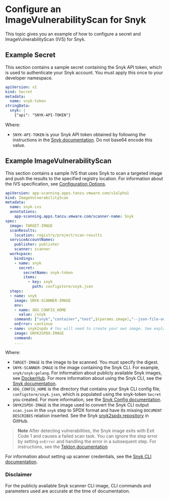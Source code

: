 
# Configure an ImageVulnerabilityScan for Snyk

This topic gives you an example of how to configure a secret and ImageVulnerabilityScan (IVS) for Snyk.

## <a id="secret-example"></a> Example Secret

This section contains a sample secret containing the Snyk API token, which is used to authenticate
your Snyk account. You must apply this once to your developer namespace.

```yaml
apiVersion: v1
kind: Secret
metadata:
  name: snyk-token
stringData:
  snyk: |
    {"api": "SNYK-API-TOKEN"}
```

Where:

- `SNYK-API-TOKEN` is your Snyk API token obtained by following the instructions in the
  [Snyk documentation](https://docs.snyk.io/snyk-cli/authenticate-the-cli-with-your-account).
  Do not base64 encode this value.

## <a id="example"></a> Example ImageVulnerabilityScan

This section contains a sample IVS that uses Snyk to scan a targeted image and push the results to
the specified registry location.
For information about the IVS specification, see [Configuration Options](ivs-create-your-own.hbs.md#img-vuln-config-options).

```yaml
apiVersion: app-scanning.apps.tanzu.vmware.com/v1alpha1
kind: ImageVulnerabilityScan
metadata:
  name: snyk-ivs
  annotations:
    app-scanning.apps.tanzu.vmware.com/scanner-name: Snyk
spec:
  image: TARGET-IMAGE
  scanResults:
    location: registry/project/scan-results
  serviceAccountNames:
    publisher: publisher
    scanner: scanner
  workspace:
    bindings:
    - name: snyk
      secret:
        secretName: snyk-token
        items:
          - key: snyk
            path: configstore/snyk.json
  steps:
  - name: snyk
    image: SNYK-SCANNER-IMAGE
    env:
    - name: XDG_CONFIG_HOME
      value: /snyk
    command: ["snyk","container","test",$(params.image),"--json-file-output=scan-results/scan.json"]
    onError: continue
  - name: snyk2spdx # You will need to create your own image. See explanation below.
    image: SNYK2SPDX-IMAGE
    command:
    ....
```

Where:

- `TARGET-IMAGE` is the image to be scanned. You must specify the digest.
- `SNYK-SCANNER-IMAGE` is the image containing the Snyk CLI. For example, `snyk/snyk:golang`.
  For information about publicly available Snyk images, see [DockerHub](https://hub.docker.com/r/snyk/snyk).
  For more information about using the Snyk CLI, see the [Snyk documentation](https://docs.snyk.io/snyk-cli).
- `XDG_CONFIG_HOME` is the directory that contains your Snyk CLI config file, `configstore/snyk.json`,
  which is populated using the snyk-token `Secret` you created.
  For more information, see the [Snyk Config documentation](https://docs.snyk.io/snyk-cli/commands/config).
- `SNYK2SPDX-IMAGE` is the image used to convert the Snyk CLI output `scan.json` in the `snyk` step
  to SPDX format and have its missing `DOCUMENT DESCRIBES` relation inserted.
  See the Snyk [snyk2spdx repository](https://github.com/snyk-tech-services/snyk2spdx) in GitHub.

> **Note** After detecting vulnerabilities, the Snyk image exits with Exit Code 1 and causes a failed
> scan task. You can ignore the step error by setting `onError` and handling the error in a subsequent
> step. For instructions, see the [Tekton documentation](https://tekton.dev/docs/pipelines/tasks/#specifying-onerror-for-a-step)

For information about setting up scanner credentials, see the [Snyk CLI documentation](https://docs.snyk.io/snyk-cli/commands/config).

### <a id="disclaimer"></a> Disclaimer

For the publicly available Snyk scanner CLI image, CLI commands and parameters used are accurate at
the time of documentation.
